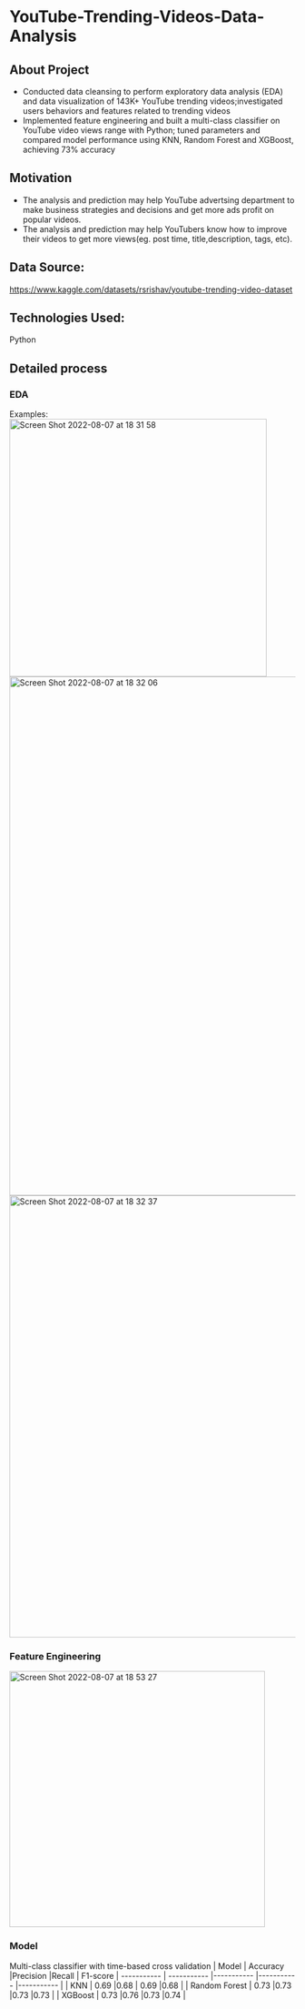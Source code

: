 # YouTube-Trending-Videos-Data-Analysis

## About Project 
* Conducted data cleansing to perform exploratory data analysis (EDA) and data visualization of 143K+ YouTube trending videos;investigated users behaviors and features related to trending videos
* Implemented feature engineering and built a multi-class classifier on YouTube video views range with Python; tuned parameters and compared model performance using KNN, Random Forest and XGBoost, achieving 73% accuracy

## Motivation
* The analysis and prediction may help YouTube advertsing department to make business strategies and decisions and get more ads profit on popular videos. 
* The analysis and prediction may help YouTubers know how to improve their videos to get more views(eg. post time, title,description, tags, etc).

## Data Source: 
https://www.kaggle.com/datasets/rsrishav/youtube-trending-video-dataset

## Technologies Used:
Python

## Detailed process
### EDA 
Examples:
<img width="453" alt="Screen Shot 2022-08-07 at 18 31 58" src="https://user-images.githubusercontent.com/48861299/183321967-90bed1c0-d9ca-4093-ae4c-42f98df7aab7.png">
<img width="912" alt="Screen Shot 2022-08-07 at 18 32 06" src="https://user-images.githubusercontent.com/48861299/183321976-24717d10-f8fc-4962-81ae-30784cd2ea2a.png">
<img width="777" alt="Screen Shot 2022-08-07 at 18 32 37" src="https://user-images.githubusercontent.com/48861299/183321985-dc703bcb-e9e0-44ac-a5e0-d2d1e65a7873.png">

### Feature Engineering
<img width="450" alt="Screen Shot 2022-08-07 at 18 53 27" src="https://user-images.githubusercontent.com/48861299/183323131-fa94fd7b-c255-4902-a8ef-5e046e7f0e80.png">

### Model
Multi-class classifier with time-based cross validation
| Model      | Accuracy |Precision |Recall | F1-score
| ----------- | ----------- |----------- |----------- |----------- |
| KNN      | 0.69       |0.68      |  0.69    |0.68    |
| Random Forest   | 0.73        |0.73        |0.73        |0.73        |
| XGBoost   | 0.73        |0.76        |0.73        |0.74        |
